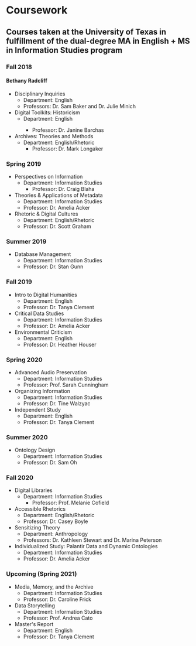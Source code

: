 # Coursework

## Courses taken at the University of Texas in fulfillment of the dual-degree MA in English + MS in Information Studies program

### Fall 2018

#### Bethany Radcliff
 
- Disciplinary Inquiries
	- Department: English
	- Professors: Dr. Sam Baker and Dr. Julie Minich
- Digital Toolkits: Historicism
	- Department: English</li>
      	- Professor: Dr. Janine Barchas
- Archives: Theories and Methods
	- Department: English/Rhetoric
      	- Professor: Dr. Mark Longaker

### Spring 2019
- Perspectives on Information
	- Department: Information Studies
     	- Professor: Dr. Craig Blaha
- Theories & Applications of Metadata
	- Department: Information Studies
	- Professor: Dr. Amelia Acker
- Rhetoric & Digital Cultures
	- Department: English/Rhetoric
	- Professor: Dr. Scott Graham

### Summer 2019
- Database Management
	- Department: Information Studies
	- Professor: Dr. Stan Gunn
	
### Fall 2019
- Intro to Digital Humanities
	- Department: English
	- Professor: Dr. Tanya Clement
- Critical Data Studies
	- Department: Information Studies
	- Professor: Dr. Amelia Acker
- Environmental Criticism
	- Department: English
	- Professor: Dr. Heather Houser

### Spring 2020
- Advanced Audio Preservation
	- Department: Information Studies
	- Professor: Prof. Sarah Cunningham
- Organizing Information
	- Department: Information Studies
	- Professor: Dr. Tine Walzyac
- Independent Study
	- Department: English
	- Professor: Dr. Tanya Clement
	
### Summer 2020
- Ontology Design
	- Department: Information Studies
	- Professor: Dr. Sam Oh
	
### Fall 2020
- Digital Libraries
	- Department: Information Studies
        - Professor: Prof. Melanie Cofield
- Accessible Rhetorics
	- Department: English/Rhetoric
	- Professor: Dr. Casey Boyle
- Sensitizing Theory
	- Department: Anthropology
	- Professors: Dr. Kathleen Stewart and Dr. Marina Peterson
- Individualized Study: Palantir Data and Dynamic Ontologies
	- Department: Information Studies
	- Professor: Dr. Amelia Acker

### Upcoming (Spring 2021)
- Media, Memory, and the Archive
	- Department: Information Studies
	- Professor: Dr. Caroline Frick
- Data Storytelling
	- Department: Information Studies
	- Professor: Prof. Andrea Cato
- Master's Report
	- Department: English
	- Professor: Dr. Tanya Clement
